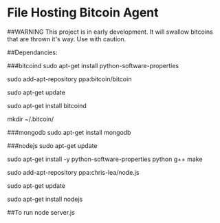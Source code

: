 File Hosting Bitcoin Agent
====

##WARNING
This project is in early development. It will swallow bitcoins that are thrown it's way. Use with caution.

##Dependancies:

###bitcoind
sudo apt-get install python-software-properties

sudo add-apt-repository ppa:bitcoin/bitcoin

sudo apt-get update

sudo apt-get install bitcoind

mkdir ~/.bitcoin/

###mongodb
sudo apt-get install mongodb

###nodejs
sudo apt-get update

sudo apt-get install -y python-software-properties python g++ make

sudo add-apt-repository ppa:chris-lea/node.js

sudo apt-get update

sudo apt-get install nodejs

##To run
node server.js
